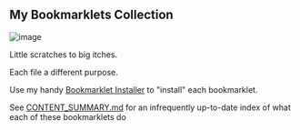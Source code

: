 ## My Bookmarklets Collection

![image](https://github.com/user-attachments/assets/ea7b1d40-feaf-4ff1-9e64-26dc8574fe3d)

Little scratches to big itches. 

Each file a different purpose.

Use my handy [Bookmarklet Installer](https://austegard.com/bookmarklet-installer.html) to "install" each bookmarklet.

See [CONTENT_SUMMARY.md](CONTENT_SUMMARY.md) for an infrequently up-to-date index of what each of these bookmarklets do
